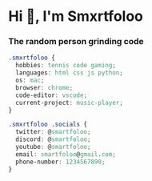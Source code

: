 <h1>Hi 👋, I'm Smxrtfoloo</h1>
<h3>The random person grinding code</h3>

```css
.smxrtfoloo {
  hobbies: tennis code gaming;
  languages: html css js python;
  os: mac;
  browser: chrome;
  code-editor: vscode;
  current-project: music-player;
}

.smxrtfoloo .socials {
  twitter: @smartfoloo;
  discord: @smartfoloo;
  youtube: @smartfoloo;
  email: smartfoloo@gmail.com;
  phone-number: 1234567890;
}
```
